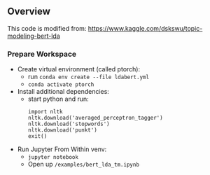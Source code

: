 ## Overview
This code is modified from:
https://www.kaggle.com/dskswu/topic-modeling-bert-lda
### Prepare Workspace
* Create virtual environment (called ptorch):
    * run `conda env create --file ldabert.yml`
    * `conda activate ptorch`
* Install additional dependencies:
    * start python and run:
        ```
        import nltk
        nltk.download('averaged_perceptron_tagger')
        nltk.download('stopwords')
        nltk.download('punkt')
        exit()
      ```
* Run Jupyter From Within venv:
    * `jupyter notebook`
    * Open up `/examples/bert_lda_tm.ipynb`